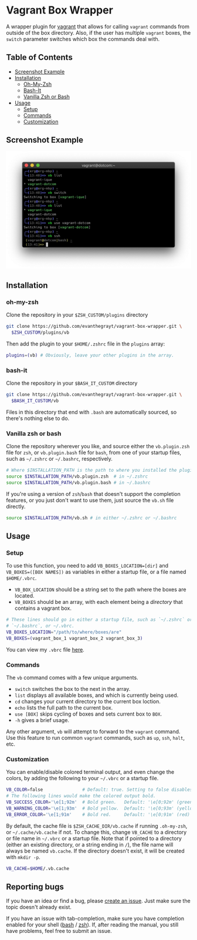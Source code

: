 # Vagrant Box Wrapper
A wrapper plugin for [vagrant](https://www.vagrantup.com/) that allows for
calling `vagrant` commands from outside of the box directory. Also, if the user
has multiple `vagrant` boxes, the `switch` parameter switches which box the
commands deal with.

## Table of Contents
- [Screenshot Example](#screenshot-example)
- [Installation](#installation)
  - [Oh-My-Zsh](#oh-my-zsh)
  - [Bash-It](#bash-it)
  - [Vanilla Zsh or Bash](#vanilla-zsh-or-bash)
- [Usage](#usage)
  - [Setup](#setup)
  - [Commands](#commands)
  - [Customization](#customization)

## Screenshot Example
![](images/example.jpg)

## Installation
### oh-my-zsh
Clone the repository in your `$ZSH_CUSTOM/plugins` directory
```sh
git clone https://github.com/evanthegrayt/vagrant-box-wrapper.git \
  $ZSH_CUSTOM/plugins/vb
```
Then add the plugin to your `$HOME/.zshrc` file in the `plugins` array:
```sh
plugins=(vb) # Obviously, leave your other plugins in the array.
```

### bash-it
Clone the repository in your `$BASH_IT_CUSTOM` directory
```sh
git clone https://github.com/evanthegrayt/vagrant-box-wrapper.git \
  $BASH_IT_CUSTOM/vb
```
Files in this directory that end with `.bash` are automatically sourced, so
there's nothing else to do.

### Vanilla zsh or bash
Clone the repository wherever you like, and source either the `vb.plugin.zsh`
file for `zsh`, or `vb.plugin.bash` file for `bash`, from one of your startup
files, such as `~/.zshrc` or `~/.bashrc`, respectively.

```sh
# Where $INSTALLATION_PATH is the path to where you installed the plugin.
source $INSTALLATION_PATH/vb.plugin.zsh  # in ~/.zshrc
source $INSTALLATION_PATH/vb.plugin.bash # in ~/.bashrc
```

If you're using a version of `zsh`/`bash` that doesn't support the completion
features, or you just don't want to use them, just source the `vb.sh` file
directly.

```sh
source $INSTALLATION_PATH/vb.sh # in either ~/.zshrc or ~/.bashrc
```

## Usage
### Setup
To use this function, you need to add `VB_BOXES_LOCATION=[dir]` and
`VB_BOXES=([BOX NAMES])` as variables in either a startup file, or a file named
`$HOME/.vbrc`.

- `VB_BOX_LOCATION` should be a string set to the path where the boxes are
located.
- `VB_BOXES` should be an array, with each element being a *directory*
that contains a vagrant box.

```sh
# These lines should go in either a startup file, such as `~/.zshrc` or
# `~/.bashrc`, or ~/.vbrc.
VB_BOXES_LOCATION="/path/to/where/boxes/are"
VB_BOXES=(vagrant_box_1 vagrant_box_2 vagrant_box_3)
```

You can view my `.vbrc` file
[here](https://github.com/evanthegrayt/dotfiles/blob/master/dotfiles/vbrc).

### Commands
The `vb` command comes with a few unique arguments.
- `switch` switches the box to the next in the array.
- `list` displays all available boxes, and which is currently being used.
- `cd` changes your current directory to the current box loction.
- `echo` lists the full path to the current box.
- `use [BOX]` skips cycling of boxes and sets current box to `BOX`.
- `-h` gives a brief usage.

Any other argument, `vb` will attempt to forward to the `vagrant` command. Use
this feature to run common `vagrant` commands, such as `up`, `ssh`, `halt`, etc.

### Customization
You can enable/disable colored terminal output, and even change
the colors, by adding the following to your `~/.vbrc` or a startup file.

```sh
VB_COLOR=false               # Default: true. Setting to false disables colors
# The following lines would make the colored output bold.
VB_SUCCESS_COLOR='\e[1;92m'  # Bold green.   Default: '\e[0;92m' (green)
VB_WARNING_COLOR='\e[1;93m'  # Bold yellow.  Default: '\e[0;93m' (yellow)
VB_ERROR_COLOR='\e[1;91m'    # Bold red.     Default: '\e[0;91m' (red)
```

By default, the cache file is `$ZSH_CACHE_DIR/vb.cache` if running `.oh-my-zsh`,
or `~/.cache/vb.cache` if not. To change this, change `VB_CACHE` to a directory
or file name in `~/.vbrc` or a startup file. Note that if pointed to a directory
(either an existing directory, or a string ending in `/`), the file name will
always be named `vb.cache`. If the directory doesn't exist, it will be created
with `mkdir -p`.

```sh
VB_CACHE=$HOME/.vb.cache
```

## Reporting bugs
If you have an idea or find a bug, please [create an
issue](https://github.com/evanthegrayt/vagrant-box-wrapper/issues/new). Just
make sure the topic
doesn't already exist.

If you have an issue with tab-completion, make sure you have completion enabled
for your shell
([bash](https://www.gnu.org/software/bash/manual/html_node/Programmable-Completion.html)
/ [zsh](http://zsh.sourceforge.net/Doc/Release/Completion-System.html)). If,
after reading the manual, you still have problems, feel free to submit an issue.


